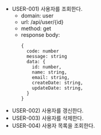 - USER-001) 사용자를 조회한다.
  - domain: user
  - url: /api/user/{id} 
  - method: get
  - response body:
    ```
    {
      code: number
      message: string
      data: {
        id: number,
        name: string,
        email: string,
        createDate: string,
        updateDate: string,
      }
    }
    ```
- USER-002) 사용자를 갱신한다.
- USER-003) 사용자를 삭제한다.
- USER-004) 사용자 목록을 조회한다.